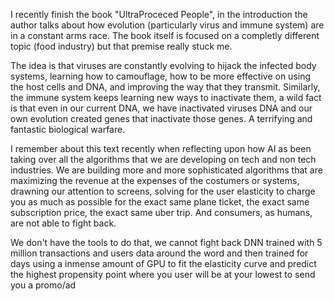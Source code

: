 
I recently finish the book "UltraProceced People", in the introduction the author talks about how evolution (particularly virus and immune system) are in a constant arms race. The book itself is focused on a completly different topic (food industry) but that premise really stuck me. 

The idea is that viruses are constantly evolving to hijack the infected body systems, learning how to camouflage, how to be more effective on using the host cells and DNA, and improving the way that they transmit. Similarly, the immune system keeps learning new ways to inactivate them, a wild fact is that even in our current DNA, we have inactivated viruses DNA and our own evolution created genes that inactivate those genes. A terrifying and fantastic biological warfare. 

I remember about this text recently when reflecting upon how AI as been taking over all the algorithms that we are developing on tech and non tech industries. We are building more and more sophisticated algorithms that are maximizing the revenue at the expenses of the costumers or systems, drawning our attention to screens, solving for the user elasticity to charge you as much as possible for the exact same plane ticket, the exact same subscription price, the exact same uber trip. And consumers, as humans, are not able to fight back. 

We don't have the tools to do that, we cannot fight back DNN trained with 5 million transactions and users data around the word and then trained for days using a inmense amount of GPU to fit the elasticity curve and predict the highest propensity point where you user will be at your lowest to send you a promo/ad

